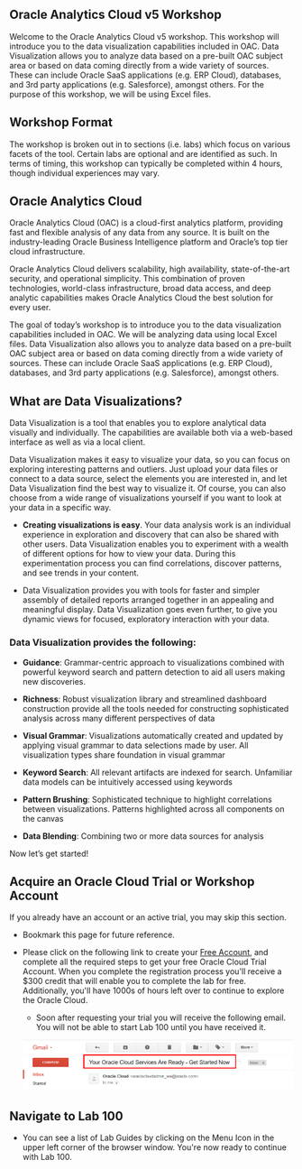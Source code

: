 ## Oracle Analytics Cloud v5 Workshop

Welcome to the Oracle Analytics Cloud v5 workshop. This workshop will introduce you to the data visualization capabilities included in OAC. Data Visualization allows you to analyze data based on a pre-built OAC subject area or based on data coming directly from a wide variety of sources. These can include Oracle SaaS applications (e.g. ERP Cloud), databases, and 3rd party applications (e.g. Salesforce), amongst others. For the purpose of this workshop, we will be using Excel files.

## Workshop Format

The workshop is broken out in to sections (i.e. labs) which focus on various facets of the tool. Certain labs are optional and are identified as such. In terms of timing, this workshop can typically be completed within 4 hours, though individual experiences may vary.

## Oracle Analytics Cloud

Oracle Analytics Cloud (OAC) is a cloud-first analytics platform, providing fast and flexible analysis of any data from any source. It is built on the industry-leading Oracle Business Intelligence platform and Oracle’s top tier cloud infrastructure.

Oracle Analytics Cloud delivers scalability, high availability, state-of-the-art security, and operational simplicity. This combination of proven technologies, world-class infrastructure, broad data access, and deep analytic capabilities makes Oracle Analytics Cloud the best solution for every user.

The goal of today’s workshop is to introduce you to the data visualization capabilities included in OAC. We will be analyzing data using local Excel files. Data Visualization also allows you to analyze data based on a pre-built OAC subject area or based on data coming directly from a wide variety of sources. These can include Oracle SaaS applications (e.g. ERP Cloud), databases, and 3rd party applications (e.g. Salesforce), amongst others.

## What are Data Visualizations?

Data Visualization is a tool that enables you to explore analytical data visually and individually. The capabilities are available both via a web-based interface as well as via a local client.

Data Visualization makes it easy to visualize your data, so you can focus on exploring interesting patterns and outliers. Just upload your data files or connect to a data source, select the elements you are interested in, and let Data Visualization find the best way to visualize it. Of course, you can also choose from a wide range of visualizations yourself if you want to look at your data in a specific way.

- **Creating visualizations is easy**. Your data analysis work is an individual experience in exploration and discovery that can also be shared with other users. Data Visualization enables you to experiment with a wealth of different options for how to view your data. During this experimentation process you can find correlations, discover patterns, and see trends in your content.

- Data Visualization provides you with tools for faster and simpler assembly of detailed reports arranged together in an appealing and meaningful display. Data Visualization goes even further, to give you dynamic views for focused, exploratory interaction with your data.

### Data Visualization provides the following:

- **Guidance**: Grammar-centric approach to visualizations combined with powerful keyword search and pattern detection to aid all users making new discoveries.

- **Richness**: Robust visualization library and streamlined dashboard construction provide all the tools needed for constructing sophisticated analysis across many different perspectives of data

- **Visual Grammar**: Visualizations automatically created and updated by applying visual grammar to data selections made by user. All visualization types share foundation in visual grammar

- **Keyword Search**: All relevant artifacts are indexed for search. Unfamiliar data models can be intuitively accessed using keywords

- **Pattern Brushing**: Sophisticated technique to highlight correlations between visualizations. Patterns highlighted across all components on the canvas

- **Data Blending**: Combining two or more data sources for analysis

Now let’s get started!

## Acquire an Oracle Cloud Trial or Workshop Account

If you already have an account or an active trial, you may skip this section.

- Bookmark this page for future reference.

- Please click on the following link to create your [Free Account](https://myservices.us.oraclecloud.com/mycloud/signup?language=en&sourceType=:ex:tb:::RC_NAMK180919P00028:OAC_HOL&SC=:ex:tb:::RC_NAMK180919P00028:OAC_HOL&pcode=NAMK180919P00028), and complete all the required steps to get your free Oracle Cloud Trial Account. When you complete the registration process you'll receive a $300 credit that will enable you to complete the lab for free. Additionally, you'll have 1000s of hours left over to continue to explore the Oracle Cloud.
    - Soon after requesting your trial you will receive the following email. You will not be able to start Lab 100 until you have received it.

    ![](images/introduction/img_intro_1_1.png)

## Navigate to Lab 100

- You can see a list of Lab Guides by clicking on the Menu Icon in the upper left corner of the browser window. You're now ready to continue with Lab 100.
